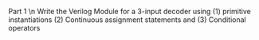 Part 1 \n
Write the Verilog Module for a 3-input decoder using 
(1) primitive instantiations 
(2) Continuous assignment statements and 
(3) Conditional operators

